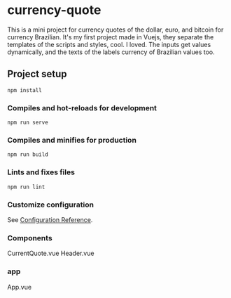 # currency-quote

This is a mini project for currency quotes of the dollar, euro, and bitcoin for currency Brazilian. It's my first project made in Vuejs, they separate the templates of the scripts and styles, cool. I loved.
The inputs get values dynamically, and the texts of the labels currency of Brazilian values too.

## Project setup
```
npm install
```

### Compiles and hot-reloads for development
```
npm run serve
```

### Compiles and minifies for production
```
npm run build
```

### Lints and fixes files
```
npm run lint
```

### Customize configuration
See [Configuration Reference](https://cli.vuejs.org/config/).

### Components
CurrentQuote.vue 
Header.vue 

### app
App.vue   
